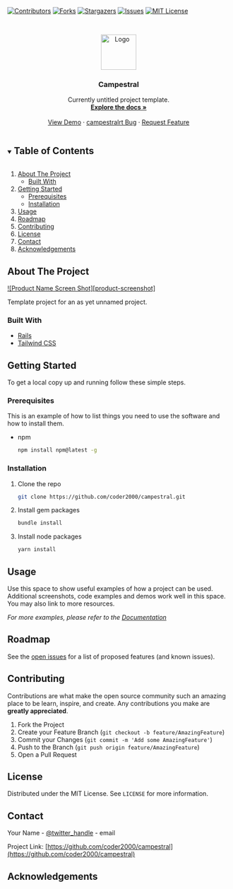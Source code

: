 <!--
*** Thanks for checking out the Best-README-Template. If you have a suggestion
*** that would make this better, please fork the repo and create a pull request
*** or simply open an issue with the tag "enhancement".
*** Thanks again! Now go create something AMAZING! :D
***
***
***
*** To avoid retyping too much info. Do a search and replace for the following:
*** coder2000, campestral, twitter_handle, email, project_title, project_description
-->

<!-- PROJECT SHIELDS -->
<!--
*** I'm using markdown "reference style" links for readability.
*** Reference links are enclosed in brackets [ ] instead of parentheses ( ).
*** See the bottom of this document for the declaration of the reference variables
*** for contributors-url, forks-url, etc. This is an optional, concise syntax you may use.
*** https://www.markdownguide.org/basic-syntax/#reference-style-links
-->

[![Contributors][contributors-shield]][contributors-url]
[![Forks][forks-shield]][forks-url]
[![Stargazers][stars-shield]][stars-url]
[![Issues][issues-shield]][issues-url]
[![MIT License][license-shield]][license-url]

<!-- PROJECT LOGO -->
<br />
<p align="center">
  <a href="https://github.com/coder2000/campestral">
    <img src="images/logo.png" alt="Logo" width="80" height="80">
  </a>

  <h3 align="center">Campestral</h3>

  <p align="center">
    Currently untitled project template.
    <br />
    <a href="https://github.com/coder2000/campestral"><strong>Explore the docs »</strong></a>
    <br />
    <br />
    <a href="https://github.com/coder2000/campestral">View Demo</a>
    ·
    <a href="https://github.com/coder2000/campestral/issues">campestralrt Bug</a>
    ·
    <a href="https://github.com/coder2000/campestral/issues">Request Feature</a>
  </p>
</p>

<!-- TABLE OF CONTENTS -->
<details open="open">
  <summary><h2 style="display: inline-block">Table of Contents</h2></summary>
  <ol>
    <li>
      <a href="#about-the-project">About The Project</a>
      <ul>
        <li><a href="#built-with">Built With</a></li>
      </ul>
    </li>
    <li>
      <a href="#getting-started">Getting Started</a>
      <ul>
        <li><a href="#prerequisites">Prerequisites</a></li>
        <li><a href="#installation">Installation</a></li>
      </ul>
    </li>
    <li><a href="#usage">Usage</a></li>
    <li><a href="#roadmap">Roadmap</a></li>
    <li><a href="#contributing">Contributing</a></li>
    <li><a href="#license">License</a></li>
    <li><a href="#contact">Contact</a></li>
    <li><a href="#acknowledgements">Acknowledgements</a></li>
  </ol>
</details>

<!-- ABOUT THE PROJECT -->

## About The Project

[![Product Name Screen Shot][product-screenshot]](https://example.com)

Template project for an as yet unnamed project.

### Built With

- [Rails](https://rubyonrails.org)
- [Tailwind CSS](https://tailwindcss.com)

<!-- GETTING STARTED -->

## Getting Started

To get a local copy up and running follow these simple steps.

### Prerequisites

This is an example of how to list things you need to use the software and how to install them.

- npm
  ```sh
  npm install npm@latest -g
  ```

### Installation

1. Clone the repo
   ```sh
   git clone https://github.com/coder2000/campestral.git
   ```
2. Install gem packages
   ```sh
   bundle install
   ```
3. Install node packages
   ```sh
   yarn install
   ```

<!-- USAGE EXAMPLES -->

## Usage

Use this space to show useful examples of how a project can be used. Additional screenshots, code examples and demos work well in this space. You may also link to more resources.

_For more examples, please refer to the [Documentation](https://example.com)_

<!-- ROADMAP -->

## Roadmap

See the [open issues](https://github.com/coder2000/campestral/issues) for a list of proposed features (and known issues).

<!-- CONTRIBUTING -->

## Contributing

Contributions are what make the open source community such an amazing place to be learn, inspire, and create. Any contributions you make are **greatly appreciated**.

1. Fork the Project
2. Create your Feature Branch (`git checkout -b feature/AmazingFeature`)
3. Commit your Changes (`git commit -m 'Add some AmazingFeature'`)
4. Push to the Branch (`git push origin feature/AmazingFeature`)
5. Open a Pull Request

<!-- LICENSE -->

## License

Distributed under the MIT License. See `LICENSE` for more information.

<!-- CONTACT -->

## Contact

Your Name - [@twitter_handle](https://twitter.com/twitter_handle) - email

Project Link: [https://github.com/coder2000/campestral](https://github.com/coder2000/campestral)

<!-- ACKNOWLEDGEMENTS -->

## Acknowledgements

<!-- MARKDOWN LINKS & IMAGES -->
<!-- https://www.markdownguide.org/basic-syntax/#reference-style-links -->

[contributors-shield]: https://img.shields.io/github/contributors/coder2000/campestral.svg?style=for-the-badge
[contributors-url]: https://github.com/coder2000/campestral/graphs/contributors
[forks-shield]: https://img.shields.io/github/forks/coder2000/campestral.svg?style=for-the-badge
[forks-url]: https://github.com/coder2000/campestral/network/members
[stars-shield]: https://img.shields.io/github/stars/coder2000/campestral.svg?style=for-the-badge
[stars-url]: https://github.com/coder2000/campestral/stargazers
[issues-shield]: https://img.shields.io/github/issues/coder2000/campestral.svg?style=for-the-badge
[issues-url]: https://github.com/coder2000/campestral/issues
[license-shield]: https://img.shields.io/github/license/coder2000/campestral.svg?style=for-the-badge
[license-url]: https://github.com/coder2000/campestral/blob/master/LICENSE.txt
[linkedin-shield]: https://img.shields.io/badge/-LinkedIn-black.svg?style=for-the-badge&logo=linkedin&colorB=555
[linkedin-url]: https://linkedin.com/in/coder2000
